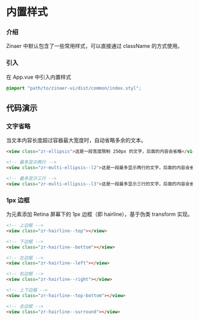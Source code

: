 # 内置样式

### 介绍

Zinaer 中默认包含了一些常用样式，可以直接通过 className 的方式使用。

### 引入

在 App.vue 中引入内置样式

```css
@import "path/to/zinaer-ui/dist/common/index.styl";
```

## 代码演示

### 文字省略

当文本内容长度超过容器最大宽度时，自动省略多余的文本。

```html
<view class="zr-ellipsis">这是一段宽度限制 250px 的文字，后面的内容会省略</view>

<!-- 最多显示两行 -->
<view class="zr-multi-ellipsis--l2">这是一段最多显示两行的文字，后面的内容会省略</view>

<!-- 最多显示三行 -->
<view class="zr-multi-ellipsis--l3">这是一段最多显示三行的文字，后面的内容会省略</view>
```

### 1px 边框
为元素添加 Retina 屏幕下的 1px 边框（即 hairline），基于伪类 transform 实现。

```html
<!-- 上边框 -->
<view class="zr-hairline--top"></view>

<!-- 下边框 -->
<view class="zr-hairline--bottom"></view>

<!-- 左边框 -->
<view class="zr-hairline--left"></view>

<!-- 右边框 -->
<view class="zr-hairline--right"></view>

<!-- 上下边框 -->
<view class="zr-hairline--top-bottom"></view>

<!-- 全边框 -->
<view class="zr-hairline--surround"></view>
```
